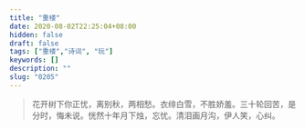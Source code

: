 ```yaml
---
title: "重楼"
date: 2020-08-02T22:25:04+08:00
hidden: false
draft: false
tags: ["重楼","诗词", "玩"]
keywords: []
description: ""
slug: "0205"
---
```


> 花开树下你正忧，离别秋，两相愁。衣绯白雪，不胜娇羞。三十轮回苦，是分时，悔未说。恍然十年月下烛，忘忧。清泪画月沟，伊人笑，心纠。
<!--more-->